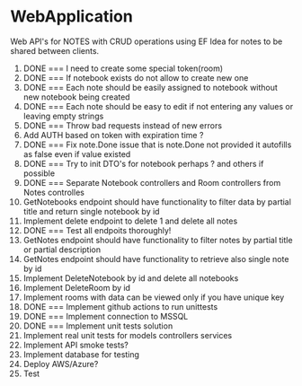 # WebApplication

Web API's for NOTES with CRUD operations using EF
Idea for notes to be shared between clients.

1. DONE === I need to create some special token(room)
2. DONE === If notebook exists do not allow to create new one
3. DONE === Each note should be easily assigned to notebook without new notebook being created
4. DONE === Each note should be easy to edit if not entering any values or leaving empty strings
5. DONE === Throw bad requests instead of new errors
6. Add AUTH based on token with expiration time ?
7. DONE === Fix note.Done issue that is note.Done not provided it autofills as false even if value existed
8. DONE === Try to init DTO's for notebook perhaps ? and others if possible
9. DONE === Separate Notebook controllers and Room controllers from Notes controlles
10. GetNotebooks endpoint should have functionality to filter data by partial title and return single notebook by id
11. Implement delete endpoint to delete 1 and delete all notes
12. DONE === Test all endpoits thoroughly!
13. GetNotes endpoint should have functionality to filter notes by partial title or partial description
14. GetNotes endpoint should have functionality to retrieve also single note by id
15. Implement DeleteNotebook by id and delete all notebooks
16. Implement DeleteRoom by id
17. Implement rooms with data can be viewed only if you have unique key
18. DONE === Implement github actions to run unittests
19. DONE === Implement connection to MSSQL
20. DONE === Implement unit tests solution
21. Implement real unit tests for models controllers services
22. Implement API smoke tests?
23. Implement database for testing
24. Deploy AWS/Azure?
25. Test
